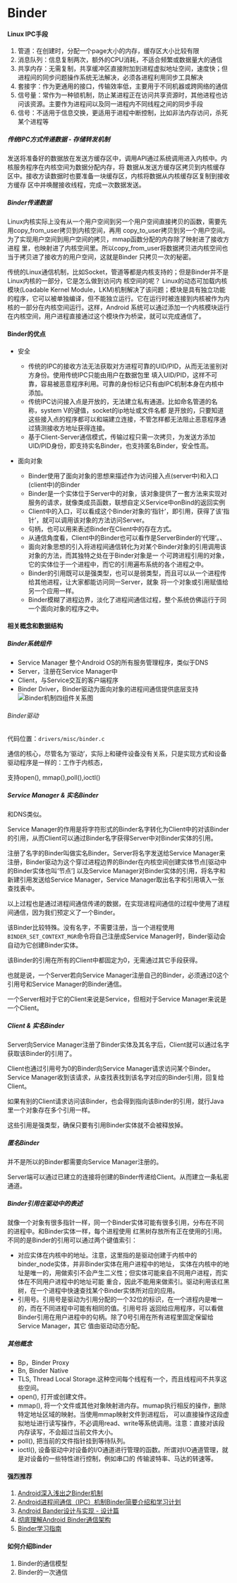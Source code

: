 # Binder

#### Linux IPC手段 

1. 管道：在创建时，分配一个page大小的内存，缓存区大小比较有限
2. 消息队列：信息复制两次，额外的CPU消耗，不适合频繁或数据量大的通信
3. 共享内存：无需复制，共享缓冲区直接附加到进程虚拟地址空间，速度快；但进程间的同步问题操作系统无法解决，必须各进程利用同步工具解决
4. 套接字：作为更通用的接口，传输效率低，主要用于不同机器或跨网络的通信
5. 信号量：常作为一种锁机制，防止某进程正在访问共享资源时，其他进程也访问该资源。主要作为进程间以及同一进程内不同线程之间的同步手段
6. 信号：不适用于信息交换，更适用于进程中断控制，比如非法内存访问，杀死某个进程等

  ##### 传统IPC方式传递数据 - 存储转发机制
  发送将准备好的数据放在发送方缓存区中，调用API通过系统调用进入内核中。内核服务程序在内核空间为数据分配内存，将
  数据从发送方缓存区拷贝到内核缓存区中。接收方读数据时也要准备一块缓存区，内核将数据从内核缓存区复制到接收方缓存
  区中并唤醒接收线程，完成一次数据发送。
  
  ##### Binder传递数据
  Linux内核实际上没有从一个用户空间到另一个用户空间直接拷贝的函数，需要先用copy_from_user拷贝到内核空间，再用
  copy_to_user拷贝到另一个用户空间。为了实现用户空间到用户空间的拷贝，mmap函数分配的内存除了映射进了接收方进程
  里，也映射进了内核空间里。所以copy_from_user将数据拷贝进内核空间也当于拷贝进了接收方的用户空间，这就是Binder
  只拷贝一次的秘密。
  
  传统的Linux通信机制，比如Socket，管道等都是内核支持的；但是Binder并不是Linux内核的一部分，它是怎么做到访问内
  核空间的呢？    Linux的动态可加载内核模块(Loadable Kernel Module，LKM)机制解决了该问题；模块是具有独立功能
  的程序，它可以被单独编译，但不能独立运行。它在运行时被连接到内核被作为内核的一部分在内核空间运行。这样，Android
  系统可以通过添加一个内核模块运行在内核空间，用户进程直接通过这个模块作为桥梁，就可以完成通信了。
  
#### Binder的优点
* 安全
  * 传统的IPC的接收方法无法获取对方进程可靠的UID/PID，从而无法鉴别对方身份。使用传统IPC只能由用户在数据包里
  填入UID/PID，这样不可靠，容易被恶意程序利用。可靠的身份标记只有由IPC机制本身在内核中添加。
  * 传统IPC访问接入点是开放的，无法建立私有通道。比如命名管道的名称，system V的键值，socket的ip地址或文件名都
  是开放的，只要知道这些接入点的程序都可以和端建立连接，不管怎样都无法阻止恶意程序通过猜测接收方地址获得连接。
  * 基于Client-Server通信模式，传输过程只需一次拷贝，为发送方添加UID/PID身份，即支持实名Binder，也支持匿名Binder，安全性高。

* 面向对象
  * Binder使用了面向对象的思想来描述作为访问接入点(server中)和入口(client中)的Binder
  * Binder是一个实体位于Server中的对象，该对象提供了一套方法来实现对服务的请求，就像类成员函数，联想自定义Service中onBind的返回实例
  * Client中的入口，可以看成这个Binder对象的‘指针’，即引用，获得了该‘指针’，就可以调用该对象的方法访问Server。
  * 句柄，也可以用来表述Binder在Client中的存在方式。
  * 从通信角度看，Client中的Binder也可以看作是ServerBinder的‘代理’。、
  * 面向对象思想的引入将进程间通信转化为对某个Binder对象的引用调用该对象的方法，而其独特之处在于Binder对象是一
  个可跨进程引用的对象，它的实体位于一个进程中，而它的引用遍布系统的各个进程之中。
  * Binder的引用既可以是强类型，也可以是弱类型，而且可以从一个进程传给其他进程，让大家都能访问同一Server，就象
  将一个对象或引用赋值给另一个应用一样。
  * Binder模糊了进程边界，淡化了进程间通信过程，整个系统仿佛运行于同一个面向对象的程序之中。
  
#### 相关概念和数据结构
 ##### Binder系统组件
  * Service Manager 整个Android OS的所有服务管理程序，类似于DNS
  * Server，注册在Service Manager中
  * Client，与Service交互的客户端程序
  * Binder Driver，Binder驱动为面向对象的进程间通信提供底层支持
  ![Binder机制四组件关系图](../img/Binder组件.png)
  
 ###### Binder驱动
 代码位置：`drivers/misc/binder.c`
 
 通信的核心，尽管名为‘驱动’，实际上和硬件设备没有关系，只是实现方式和设备驱动程序是一样的：工作于内核态，
 
 支持open(), mmap(),poll(),ioctl()
 
 ##### Service Manager & 实名Binder
 和DNS类似。
 
 Service Manager的作用是将字符形式的Binder名字转化为Client中的对该Binder的引用，从而Client可以通过Binder名字获得Server中对Binder实体的引用。
 
 注册了名字的Binder叫做实名Binder。Server将名字发送给Service Manager来注册，Binder驱动为这个穿过进程边界的Binder在内核空间创建实体节点[驱动中的Binder实体也叫‘节点’]
 以及Service Manager对Binder实体的引用，将名字和新建引用发送给Service Manager，Service Manager取出名字和引用填入一张查找表中。
 
 以上过程也是通过进程间通信传递的数据，在实现进程间通信的过程中使用了进程间通信，因为我们预定义了一个Binder。
 
 该Binder比较特殊。没有名字，不需要注册，当一个进程使用`BINDER_SET_CONTEXT_MGR`命令将自己注册成Service Manager时，Binder驱动会自动为它创建Binder实体。
 
 该Binder的引用在所有的Client中都固定为0，无需通过其它手段获得。
 
 也就是说，一个Server若向Service Manager注册自己的Binder，必须通过0这个引用号和Service Manager的Binder通信。
 
 一个Server相对于它的Client来说是Service，但相对于Service Manager来说是一个Client。
 
 ##### Client & 实名Binder
 
 Server向Service Manager注册了Binder实体及其名字后，Client就可以通过名字获取该Binder的引用了。
 
 Client也通过引用号为0的Binder向Service Manager请求访问某个Binder。Service Manager收到该请求，从查找表找到该名字对应的Binder引用，回复给Client。
 
 如果有别的Client请求访问该Binder，也会得到指向该Binder的引用，就行Java里一个对象存在多个引用一样。
 
 这些引用是强类型，确保只要有引用Binder实体就不会被释放掉。
 
 ##### 匿名Binder
 
 并不是所以的Binder都需要向Service Manager注册的。
 
 Server端可以通过已建立的连接将创建的Binder传递给Client。从而建立一条私密通道。
 
 ##### Binder引用在驱动中的表述
  就像一个对象有很多指针一样，同一个Binder实体可能有很多引用，分布在不同的进程中。和Binder实体一样，每个进程使用
  红黑树存放所有正在使用的引用。不同的是Binder的引用可以通过两个键值索引：
  * 对应实体在内核中的地址。注意，这里指的是驱动创建于内核中的binder_node实体，并非Binder实体在用户进程中的地址，
  实体在内核中的地址是唯一的，用做索引不会产生二义性；但实体可能来自不同用户进程，而实体在不同用户进程中的地址可能
  重合，因此不能用来做索引。驱动利用该红黑树，在一个进程中快速查找某个Binder实体所对应的应用。
  * 引用号。引用号是驱动为引用分配的一个32位的标识，在一个进程内是唯一的，而在不同进程中可能有相同的值。引用号将
  返回给应用程序，可以看做Binder引用在用户进程中的句柄。除了0号引用在所有进程里固定保留给Service Manager，其它
  值由驱动动态分配。
 
  
##### 其他概念  
* Bp，Binder Proxy
* Bn, Binder Native
* TLS, Thread Local Storage.这种空间每个线程有一个，而且线程间不共享这些空间。
* open(), 打开或创建文件。
* mmap(), 将一个文件或其他对象映射进内存。mumap执行相反的操作，删除特定地址区域的映射。当使用mmap映射文件到进程后，
可以直接操作这段虚拟地址进行读写操作，不必调用read、write等系统调用。注意：直接对该段内存读写，不会超过当前文件大小。
* poll(), 把当前的文件指针挂到等待队列。
* ioctl(), 设备驱动中对设备的I/O通道进行管理的函数。所谓对I/O通道管理，就是对设备的一些特性进行控制，例如串口的
传输波特率、马达的转速等。



#### 强烈推荐
1. [Android深入浅出之Binder机制](http://www.cnblogs.com/innost/archive/2011/01/09/1931456.html)
2. [Android进程间通信（IPC）机制Binder简要介绍和学习计划](http://blog.csdn.net/luoshengyang/article/details/6618363)
3. [Android Bander设计与实现 - 设计篇](http://blog.csdn.net/universus/article/details/6211589)
4. [彻底理解Android Binder通信架构](http://gityuan.com/2016/09/04/binder-start-service/)
5. [Binder学习指南](http://weishu.me/2016/01/12/binder-index-for-newer/)


#### 如何介绍Binder
 1. Binder的通信模型
 2. Binder的一次通信



































